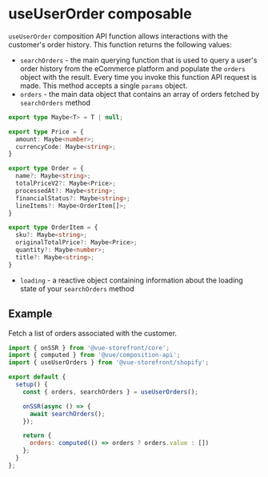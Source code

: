 # useUserOrder composable

`useUserOrder` composition API function allows interactions with the customer's order history. This function returns the following values:

- `searchOrders` - the main querying function that is used to query a user's order history from the eCommerce platform and populate the `orders` object with the result. Every time you invoke this function API request is made. This method accepts a single `params` object.
- `orders` - the main data object that contains an array of orders fetched by `searchOrders` method
```typescript
export type Maybe<T> = T | null;

export type Price = {
  amount: Maybe<number>;
  currencyCode: Maybe<string>;
}

export type Order = {
  name?: Maybe<string>;
  totalPriceV2?: Maybe<Price>;
  processedAt?: Maybe<string>;
  financialStatus?: Maybe<string>;
  lineItems?: Maybe<OrderItem[]>;
}

export type OrderItem = {
  sku?: Maybe<string>;
  originalTotalPrice?: Maybe<Price>;
  quantity?: Maybe<number>;
  title?: Maybe<string>;
}
```
- `loading` - a reactive object containing information about the loading state of your `searchOrders` method

## Example

Fetch a list of orders associated with the customer.

```javascript
import { onSSR } from '@vue-storefront/core';
import { computed } from '@vue/composition-api';
import { useUserOrders } from '@vue-storefront/shopify';

export default {
  setup() {
    const { orders, searchOrders } = useUserOrders();

    onSSR(async () => {
      await searchOrders();
    });

    return {
      orders: computed(() => orders ? orders.value : [])
    };
  }
};
```
